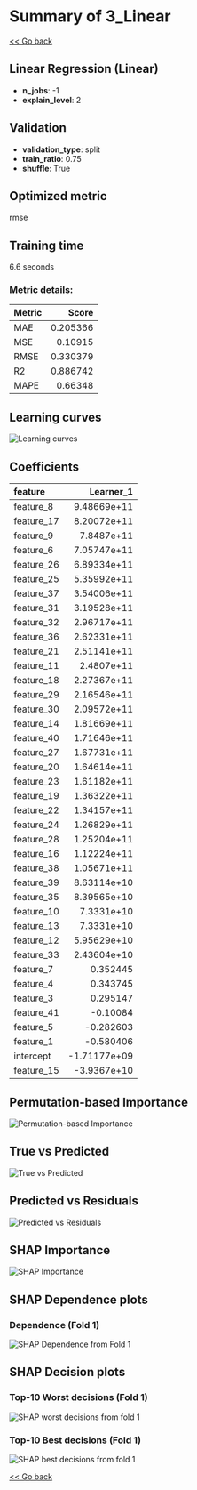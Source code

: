 # Summary of 3_Linear

[<< Go back](../README.md)


## Linear Regression (Linear)
- **n_jobs**: -1
- **explain_level**: 2

## Validation
 - **validation_type**: split
 - **train_ratio**: 0.75
 - **shuffle**: True

## Optimized metric
rmse

## Training time

6.6 seconds

### Metric details:
| Metric   |    Score |
|:---------|---------:|
| MAE      | 0.205366 |
| MSE      | 0.10915  |
| RMSE     | 0.330379 |
| R2       | 0.886742 |
| MAPE     | 0.66348  |



## Learning curves
![Learning curves](learning_curves.png)

## Coefficients
| feature    |    Learner_1 |
|:-----------|-------------:|
| feature_8  |  9.48669e+11 |
| feature_17 |  8.20072e+11 |
| feature_9  |  7.8487e+11  |
| feature_6  |  7.05747e+11 |
| feature_26 |  6.89334e+11 |
| feature_25 |  5.35992e+11 |
| feature_37 |  3.54006e+11 |
| feature_31 |  3.19528e+11 |
| feature_32 |  2.96717e+11 |
| feature_36 |  2.62331e+11 |
| feature_21 |  2.51141e+11 |
| feature_11 |  2.4807e+11  |
| feature_18 |  2.27367e+11 |
| feature_29 |  2.16546e+11 |
| feature_30 |  2.09572e+11 |
| feature_14 |  1.81669e+11 |
| feature_40 |  1.71646e+11 |
| feature_27 |  1.67731e+11 |
| feature_20 |  1.64614e+11 |
| feature_23 |  1.61182e+11 |
| feature_19 |  1.36322e+11 |
| feature_22 |  1.34157e+11 |
| feature_24 |  1.26829e+11 |
| feature_28 |  1.25204e+11 |
| feature_16 |  1.12224e+11 |
| feature_38 |  1.05671e+11 |
| feature_39 |  8.63114e+10 |
| feature_35 |  8.39565e+10 |
| feature_10 |  7.3331e+10  |
| feature_13 |  7.3331e+10  |
| feature_12 |  5.95629e+10 |
| feature_33 |  2.43604e+10 |
| feature_7  |  0.352445    |
| feature_4  |  0.343745    |
| feature_3  |  0.295147    |
| feature_41 | -0.10084     |
| feature_5  | -0.282603    |
| feature_1  | -0.580406    |
| intercept  | -1.71177e+09 |
| feature_15 | -3.9367e+10  |


## Permutation-based Importance
![Permutation-based Importance](permutation_importance.png)
## True vs Predicted

![True vs Predicted](true_vs_predicted.png)


## Predicted vs Residuals

![Predicted vs Residuals](predicted_vs_residuals.png)



## SHAP Importance
![SHAP Importance](shap_importance.png)

## SHAP Dependence plots

### Dependence (Fold 1)
![SHAP Dependence from Fold 1](learner_fold_0_shap_dependence.png)

## SHAP Decision plots

### Top-10 Worst decisions (Fold 1)
![SHAP worst decisions from fold 1](learner_fold_0_shap_worst_decisions.png)
### Top-10 Best decisions (Fold 1)
![SHAP best decisions from fold 1](learner_fold_0_shap_best_decisions.png)

[<< Go back](../README.md)
